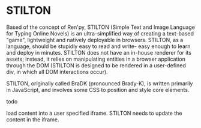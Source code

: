 # STILTON
Based of the concept of Ren'py, STILTON (Simple Text and Image Language for Typing Online Novels) is an ultra-simplified way of creating a text-based "game", lightweight and natively deployable in browsers. STILTON, as a language, should be stupidly easy to read and write- easy enough to learn and deploy in minutes. STILTON does not have an in-house renderer for its assets; instead, it relies on manipulating entities in a browser application through the DOM (STILTON is designed to be rendered in a user-defined div, in which all DOM interactions occur).

STILTON, originally called BraDK (pronounced Brady-K), is written primarily in JavaScript, and involves some CSS to position and style core elements.


todo

load content into a user specified iframe. STILTON needs to update the content in the iframe.
